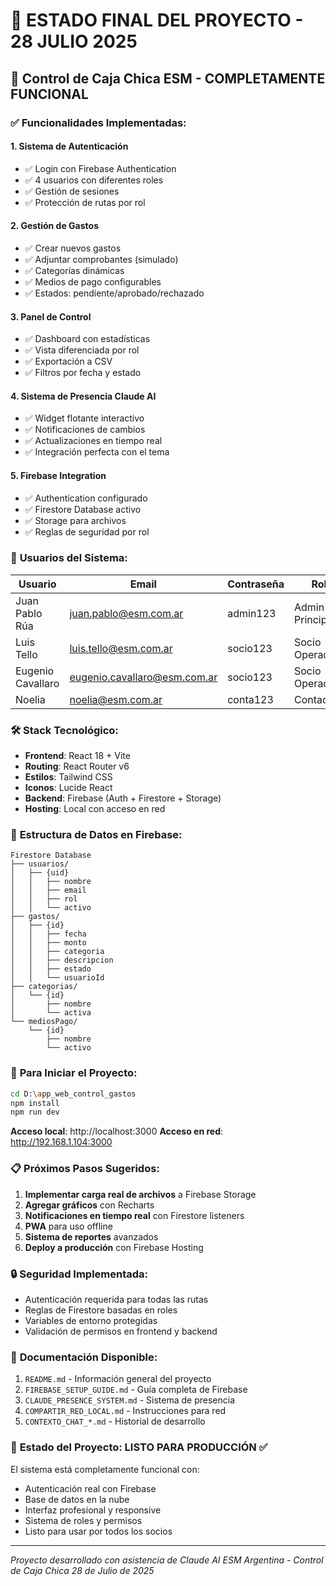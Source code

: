 # 🏁 ESTADO FINAL DEL PROYECTO - 28 JULIO 2025

## 🎉 **Control de Caja Chica ESM - COMPLETAMENTE FUNCIONAL**

### ✅ **Funcionalidades Implementadas**:

#### 1. **Sistema de Autenticación**
- ✅ Login con Firebase Authentication
- ✅ 4 usuarios con diferentes roles
- ✅ Gestión de sesiones
- ✅ Protección de rutas por rol

#### 2. **Gestión de Gastos**
- ✅ Crear nuevos gastos
- ✅ Adjuntar comprobantes (simulado)
- ✅ Categorías dinámicas
- ✅ Medios de pago configurables
- ✅ Estados: pendiente/aprobado/rechazado

#### 3. **Panel de Control**
- ✅ Dashboard con estadísticas
- ✅ Vista diferenciada por rol
- ✅ Exportación a CSV
- ✅ Filtros por fecha y estado

#### 4. **Sistema de Presencia Claude AI**
- ✅ Widget flotante interactivo
- ✅ Notificaciones de cambios
- ✅ Actualizaciones en tiempo real
- ✅ Integración perfecta con el tema

#### 5. **Firebase Integration**
- ✅ Authentication configurado
- ✅ Firestore Database activo
- ✅ Storage para archivos
- ✅ Reglas de seguridad por rol

### 👥 **Usuarios del Sistema**:

| Usuario | Email | Contraseña | Rol |
|---------|-------|------------|-----|
| Juan Pablo Rúa | juan.pablo@esm.com.ar | admin123 | Admin Principal |
| Luis Tello | luis.tello@esm.com.ar | socio123 | Socio Operador |
| Eugenio Cavallaro | eugenio.cavallaro@esm.com.ar | socio123 | Socio Operador |
| Noelia | noelia@esm.com.ar | conta123 | Contadora |

### 🛠️ **Stack Tecnológico**:

- **Frontend**: React 18 + Vite
- **Routing**: React Router v6
- **Estilos**: Tailwind CSS
- **Iconos**: Lucide React
- **Backend**: Firebase (Auth + Firestore + Storage)
- **Hosting**: Local con acceso en red

### 📁 **Estructura de Datos en Firebase**:

```
Firestore Database
├── usuarios/
│   ├── {uid}
│   │   ├── nombre
│   │   ├── email
│   │   ├── rol
│   │   └── activo
├── gastos/
│   ├── {id}
│   │   ├── fecha
│   │   ├── monto
│   │   ├── categoria
│   │   ├── descripcion
│   │   ├── estado
│   │   └── usuarioId
├── categorias/
│   └── {id}
│       ├── nombre
│       └── activa
└── mediosPago/
    └── {id}
        ├── nombre
        └── activo
```

### 🚀 **Para Iniciar el Proyecto**:

```bash
cd D:\app_web_control_gastos
npm install
npm run dev
```

**Acceso local**: http://localhost:3000
**Acceso en red**: http://192.168.1.104:3000

### 📋 **Próximos Pasos Sugeridos**:

1. **Implementar carga real de archivos** a Firebase Storage
2. **Agregar gráficos** con Recharts
3. **Notificaciones en tiempo real** con Firestore listeners
4. **PWA** para uso offline
5. **Sistema de reportes** avanzados
6. **Deploy a producción** con Firebase Hosting

### 🔒 **Seguridad Implementada**:

- Autenticación requerida para todas las rutas
- Reglas de Firestore basadas en roles
- Variables de entorno protegidas
- Validación de permisos en frontend y backend

### 📝 **Documentación Disponible**:

1. `README.md` - Información general del proyecto
2. `FIREBASE_SETUP_GUIDE.md` - Guía completa de Firebase
3. `CLAUDE_PRESENCE_SYSTEM.md` - Sistema de presencia
4. `COMPARTIR_RED_LOCAL.md` - Instrucciones para red
5. `CONTEXTO_CHAT_*.md` - Historial de desarrollo

### 🎯 **Estado del Proyecto**: **LISTO PARA PRODUCCIÓN** ✅

El sistema está completamente funcional con:
- Autenticación real con Firebase
- Base de datos en la nube
- Interfaz profesional y responsive
- Sistema de roles y permisos
- Listo para usar por todos los socios

---
*Proyecto desarrollado con asistencia de Claude AI*
*ESM Argentina - Control de Caja Chica*
*28 de Julio de 2025*